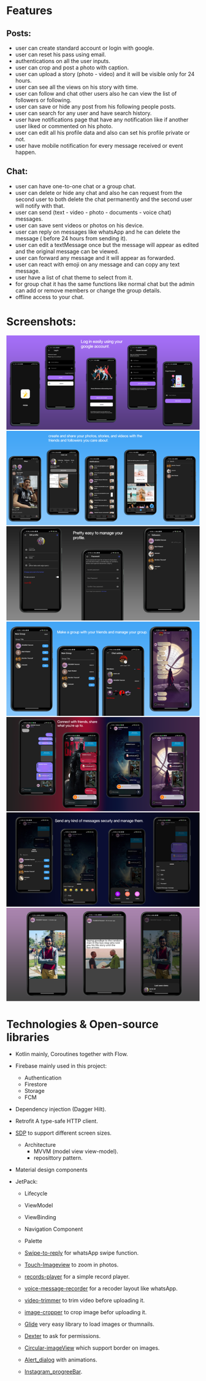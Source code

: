# Features
## Posts:
* user can create standard account or login with google.
* user can reset his pass using email.
* authentications on all the user inputs.
* user can crop and post a photo with caption.
* user can upload a story (photo - video) and it will be visible only for 24 hours.
* user can see all the views on his story with time.
* user can follow and chat other users also he can view the list of followers or following.
* user can save or hide any post from his following people posts.
* user can search for any user and have search history.
* user have notifications page that have any notification like if another user liked or commented on his photo.
* user can edit all his profile data and also can set his profile private or not.
* user have mobile notification for every message received or event happen.
## Chat:
* user can have one-to-one chat or a group chat.
* user can delete or hide any chat and also he can request from the second user to both delete the chat permanently and the second user will notify with that.
* user can send (text - video - photo - documents - voice chat) messages.
* user can save sent videos or photos on his device.
* user can reply on messages like whatsApp and he can delete the message ( before 24 hours from sending it).
* user can edit a textMessage once but the message will appear as edited and the original message can be viewed.
* user can forward any message and it will appear as forwarded.
* user can react with emoji on any message and can copy any text message. 
* user have a list of chat theme to select from it.
* for group chat it has the same functions like normal chat but the admin can add or remove members or change the group details.
* offline access to your chat.

# Screenshots:
<img src="Screenshots/login.png" >
<img src="Screenshots/main_pages.png" >
<img src="Screenshots/profile_settings.png" >
<img src="Screenshots/group_chat.png" >
<img src="Screenshots/themes.png" >
<img src="Screenshots/settings.png" >
<img src="Screenshots/story.png" >

# Technologies & Open-source libraries
* Kotlin mainly, Coroutines together with Flow.

* Firebase mainly used in this project:
	* Authentication		
	* Firestore
	* Storage
	* FCM
* Dependency injection (Dagger Hilt).
* Retrofit A type-safe HTTP client.
* [SDP](https://github.com/intuit/sdp) to support different screen sizes.
	* Architecture
		* MVVM (model view view-model).
		* reposittory pattern.
* Material design components

* JetPack:
	* Lifecycle
	* ViewModel
	* ViewBinding
	* Navigation Component
	* Palette
		
	* [Swipe-to-reply](https://github.com/izjumovfs/SwipeToReply) for whatsApp swipe function.
	* [Touch-Imageview](https://github.com/MikeOrtiz/TouchImageView) to zoom in photos.
	* [records-player](https://github.com/JagarYousef/ChatVoicePlayer) for a simple record player.
	* [voice-message-recorder](https://github.com/varunjohn/Audio-Recording-Animation) for a recoder layout like whatsApp.
	* [video-trimmer](https://github.com/a914-gowtham/android-video-trimmer) to trim video before uploading it.
	* [image-cropper](https://github.com/CanHub/Android-Image-Cropper) to crop image befor uploading it.
	* [Glide](https://github.com/bumptech/glide) very easy library to load images or thumnails.
	* [Dexter](https://github.com/Karumi/Dexter)	to ask for permissions.
	* [Circular-imageView](https://github.com/lopspower/CircularImageView) which support border on images.
	* [Alert_dialog](https://github.com/MarsadMaqsood/StylishDialogs) with animations.
	* [Instagram_progreeBar](https://github.com/GeniusRUS/MultiProgressBar).
	
	
